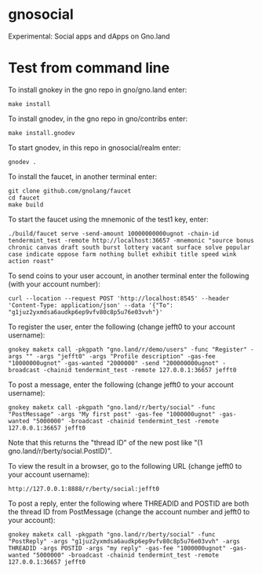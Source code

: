 # gnosocial
Experimental: Social apps and dApps on Gno.land

# Test from command line

To install gnokey in the gno repo in gno/gno.land enter:

    make install

To install gnodev, in the gno repo in gno/contribs enter:

    make install.gnodev

To start gnodev, in this repo in gnosocial/realm enter:

    gnodev .

To install the faucet, in another terminal enter:

    git clone github.com/gnolang/faucet
    cd faucet
    make build

To start the faucet using the mnemonic of the test1 key, enter:

    ./build/faucet serve -send-amount 10000000000ugnot -chain-id tendermint_test -remote http://localhost:36657 -mnemonic "source bonus chronic canvas draft south burst lottery vacant surface solve popular case indicate oppose farm nothing bullet exhibit title speed wink action roast"

To send coins to your user account, in another terminal enter the following (with your account number):

    curl --location --request POST 'http://localhost:8545' --header 'Content-Type: application/json' --data '{"To": "g1juz2yxmdsa6audkp6ep9vfv80c8p5u76e03vvh"}'

To register the user, enter the following (change jefft0 to your account username):

    gnokey maketx call -pkgpath "gno.land/r/demo/users" -func "Register" -args "" -args "jefft0" -args "Profile description" -gas-fee "10000000ugnot" -gas-wanted "2000000" -send "200000000ugnot" -broadcast -chainid tendermint_test -remote 127.0.0.1:36657 jefft0

To post a message, enter the following (change jefft0 to your account username):

    gnokey maketx call -pkgpath "gno.land/r/berty/social" -func "PostMessage" -args "My first post" -gas-fee "1000000ugnot" -gas-wanted "5000000" -broadcast -chainid tendermint_test -remote 127.0.0.1:36657 jefft0

Note that this returns the "thread ID" of the new post like "(1 gno.land/r/berty/social.PostID)".

To view the result in a browser, go to the following URL (change jefft0 to your account username):

    http://127.0.0.1:8888/r/berty/social:jefft0

To post a reply, enter the following where THREADID and POSTID are both the thread ID from PostMessage
(change the account number and jefft0 to your account):

    gnokey maketx call -pkgpath "gno.land/r/berty/social" -func "PostReply" -args "g1juz2yxmdsa6audkp6ep9vfv80c8p5u76e03vvh" -args THREADID -args POSTID -args "my reply" -gas-fee "1000000ugnot" -gas-wanted "5000000" -broadcast -chainid tendermint_test -remote 127.0.0.1:36657 jefft0
